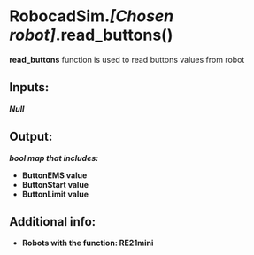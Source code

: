 <h1> RobocadSim.<em>[Chosen robot]</em>.read_buttons()  </h1>
  
<strong>read_buttons</strong> function is used to read buttons values from robot  
  
<h2><strong> Inputs: </strong></h2>  
<strong><em>Null</em></strong>
  
<h2><strong> Output: </strong></h2>
<strong><em>bool map that includes:</em></strong> 
<ul>
  <li><strong>ButtonEMS value</strong></li> 
  <li><strong>ButtonStart value</strong></li>
  <li><strong>ButtonLimit value</strong></li>
</ul>

<h2><strong> Additional info: </strong></h2>
<ul>
<li><strong>Robots with the function: RE21mini</strong></li>
</ul>
